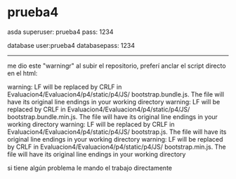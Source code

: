 # prueba4
asda
superuser: prueba4
pass: 1234

database user:prueba4
databasepass: 1234

--------
me dio este "warningr" al subir el repositorio, preferí anclar el script directo en el html:

warning: LF will be replaced by CRLF in Evaluacion4/Evaluacion4/p4/static/p4/JS/
bootstrap.bundle.js.
The file will have its original line endings in your working directory
warning: LF will be replaced by CRLF in Evaluacion4/Evaluacion4/p4/static/p4/JS/
bootstrap.bundle.min.js.
The file will have its original line endings in your working directory
warning: LF will be replaced by CRLF in Evaluacion4/Evaluacion4/p4/static/p4/JS/
bootstrap.js.
The file will have its original line endings in your working directory
warning: LF will be replaced by CRLF in Evaluacion4/Evaluacion4/p4/static/p4/JS/
bootstrap.min.js.
The file will have its original line endings in your working directory

si tiene algún problema le mando el trabajo directamente
